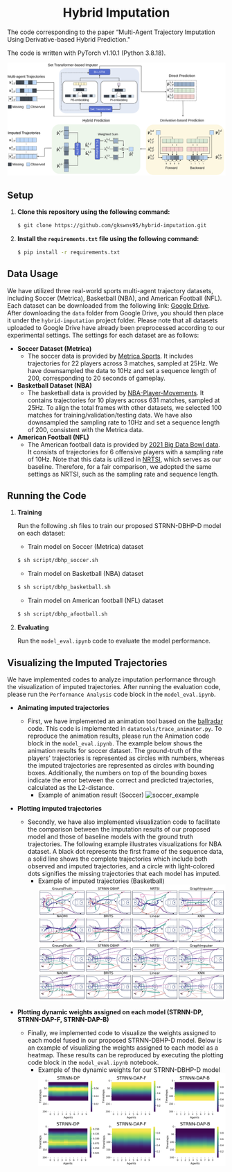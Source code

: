 <div align="center">
	<h1>
		Hybrid Imputation
	</h1>
</div>
The code corresponding to the paper “Multi-Agent Trajectory Imputation Using Derivative-based Hybrid Prediction." 

The code is written with PyTorch v1.10.1 (Python 3.8.18).

![overview](img/overview.png)<br>

## Setup
1. **Clone this repository using the following command:**
    
    ```bash
    $ git clone https://github.com/gkswns95/hybrid-imputation.git
    ```
2. **Install the `requirements.txt` file using the following command:**

    ```bash
    $ pip install -r requirements.txt
    ```
## Data Usage
We have utilized three real-world sports multi-agent trajectory datasets, including Soccer (Metrica), Basketball (NBA), and American Football (NFL). Each dataset can be downloaded from the following link: [Google Drive](https://drive.google.com/drive/folders/1QzaSsOVq4bccs90UjCS0-TJwvgxjErZn?usp=sharing). After downloading the `data` folder from Google Drive, you should then place it under the `hybrid-imputation` project folder. Please note that all datasets uploaded to Google Drive have already been preprocessed according to our experimental settings. The settings for each dataset are as follows:

- **Soccer Dataset (Metrica)**
    - The soccer data is provided by [Metrica Sports](https://metrica-sports.com/). It includes trajectories for 22 players across 3 matches, sampled at 25Hz. We have downsampled the data to 10Hz and set a sequence length of 200, corresponding to 20 seconds of gameplay.
- **Basketball Dataset (NBA)**
    - The basketball data is provided by [NBA-Player-Movements](https://github.com/linouk23/NBA-Player-Movements). It contains trajectories for 10 players across 631 matches, sampled at 25Hz. To align the total frames with other datasets, we selected 100 matches for training/validation/testing data. We have also downsampled the sampling rate to 10Hz and set a sequence length of 200, consistent with the Metrica data.
- **American Football (NFL)**
    - The American football data is provided by [2021 Big Data Bowl data](https://www.kaggle.com/c/nfl-big-data-bowl-2021). It consists of trajectories for 6 offensive players with a sampling rate of 10Hz. Note that this data is utilized in [NRTSI](https://github.com/lupalab/NRTSI), which serves as our baseline. Therefore, for a fair comparison, we adopted the same settings as NRTSI, such as the sampling rate and sequence length.

## Running the Code
1. **Training**
    
    Run the following .sh files to train our proposed STRNN-DBHP-D model on each dataset:
    * Train model on Soccer (Metrica) dataset
    ```bash
    $ sh script/dbhp_soccer.sh
    ```
    * Train model on Basketball (NBA) dataset
    ```bash
    $ sh script/dbhp_basketball.sh
    ```
    * Train model on American football (NFL) dataset
    ```bash
    $ sh script/dbhp_afootball.sh
    ```
    
1. **Evaluating**
    
    Run the `model_eval.ipynb` code to evaluate the model performance.

## Visualizing the Imputed Trajectories
We have implemented codes to analyze imputation performance through the visualization of imputed trajectories. After running the evaluation code, please run the `Performance Analysis` code block in the `model_eval.ipynb`.

- **Animating imputed trajectories**
    - First, we have implemented an animation tool based on the [ballradar](https://github.com/pientist/ballradar) code. This code is implemented in `datatools/trace_animator.py`. To reproduce the animation results, please run the Animation code block in the `model_eval.ipynb`. The example below shows the animation results for soccer dataset. The ground-truth of the players' trajectories is represented as circles with numbers, whereas the imputed trajectories are represented as circles with bounding boxes. Additionally, the numbers on top of the bounding boxes indicate the error between the correct and predicted trajectories, calculated as the L2-distance.
      - Example of animation result (Soccer)
      	![soccer_example](img/soccer_example.gif)<br>

- **Plotting imputed trajectories**
	- Secondly, we have also implemented visualization code to facilitate the comparison between the imputation results of our proposed model and those of baseline models with the ground truth trajectories. The following example illustrates visualizations for NBA dataset. A black dot represents the first frame of the sequence data, a solid line shows the complete trajectories which include both observed and imputed trajectories, and a circle with light-colored dots signifies the missing trajectories that each model has imputed.
		- Example of imputed trajectories (Basketball)
		![imputed_trajectories_example](img/Imputed_trajectories.png)<br>

- **Plotting dynamic weights assigned on each model (STRNN-DP, STRNN-DAP-F, STRNN-DAP-B)**
	- Finally, we implemented code to visualize the weights assigned to each model fused in our proposed STRNN-DBHP-D model. Below is an example of visualizing the weights assigned to each model as a heatmap. These results can be reproduced by executing the plotting code block in the `model_eval.ipynb` notebook.
  		- Example of the dynamic weights for our STRNN-DBHP-D model
		![heatmap_example](img/dynamic_weights_heatmap.png)<br>
